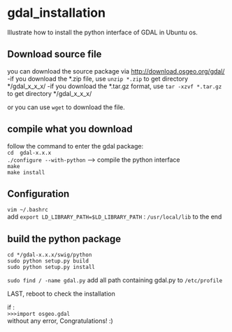 # gdal_installation
Illustrate how to install the python interface of GDAL in Ubuntu os.

##  Download source file
you can download the source package via http://download.osgeo.org/gdal/  
-if you download the *.zip file, use `unzip *.zip` to get directory */gdal_x_x_x/
-if you download the *.tar.gz format, use `tar -xzvf *.tar.gz` to get directory */gdal_x_x_x/  


or you can use `wget` to download the file.

## compile what you download
follow the command to enter the gdal package:  
`cd  gdal-x.x.x`  
`./configure --with-python` --> compile the python interface  
`make`  
`make install`  

## Configuration
`vim ~/.bashrc`  
add `export LD_LIBRARY_PATH=$LD_LIBRARY_PATH：/usr/local/lib` to the end  

## build the python package
`cd */gdal-x.x.x/swig/python`  
`sudo python setup.py build`  
`sudo python setup.py install`  


`sudo find / -name gdal.py`
add all path containing gdal.py to `/etc/profile`

LAST, reboot to check the installation

if :  
`>>>import osgeo.gdal`   
without any error, Congratulations! :)

[comment]:<Add some Error fixer>
